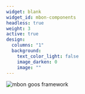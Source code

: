 ```yaml
---
widget: blank
widget_id: mbon-components
headless: true
weight: 3
active: true
design:
  columns: "1"
  background:
    text_color_light: false
    image_darken: 0
    image: ""
---
```

![mbon goos framework](/media_content/home/mbon-components-mbon_components.png)